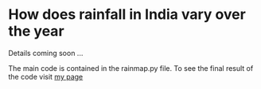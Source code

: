 # How does rainfall in India vary over the year

Details coming soon ... 

The main code is contained in the rainmap.py file.
To see the final result of the code visit [my page](http://www.ilawe.me/portfolio/1/)
